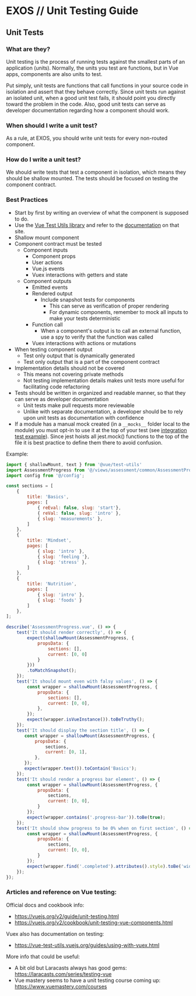# EXOS  //  Unit Testing Guide



## Unit Tests



### What are they?

Unit testing is the process of running tests against the smallest parts of an application (units).  Normally, the units you test are functions, but in Vue apps, components are also units to test.

Put simply, unit tests are functions that call functions in your source code in isolation and assert that they behave correctly.  Since unit tests run against an isolated unit, when a good unit test fails, it should point you directly toward the problem in the code.  Also, good unit tests can serve as developer documentation regarding how a component should work.

### When should I write a unit test?

As a rule, at EXOS, you should write unit tests for every non-routed component.

### How do I write a unit test?

We should write tests that test a component in isolation, which means they should be shallow mounted.  The tests should be focused on testing the component contract.

### Best Practices

- Start by first by writing an overview of what the component is supposed to do.
- Use the [Vue Test Utils library](https://github.com/vuejs/vue-test-utils) and refer to the [documentation](https://vue-test-utils.vuejs.org/) on that site.
- Shallow mount component
- Component contract must be tested
    - Component inputs
        - Component props
        - User actions
        - Vue.js events
        - Vuex interactions with getters and state
    - Component outputs
        - Emitted events
        - Rendered output
            - Include snapshot tests for components
                - This can serve as verification of proper rendering
                - For dynamic components, remember to mock all inputs to make your tests deterministic
        - Function call
            - When a component's output is to call an external function, use a spy to verify that the function was called
        - Vuex interactions with actions or mutations
- When testing component output
    - Test only output that is dynamically generated
    - Test only output that is a part of the component contract
- Implementation details should not be covered
    - This means not covering private methods
    - Not testing implementation details makes unit tests more useful for facilitating code refactoring
- Tests should be written in organized and readable manner, so that they can serve as developer documentation
    - Unit tests make pull requests more reviewable
    - Unlike with separate documentation, a developer should be to rely upon unit tests as documentation with confidence
- If a module has a manual mock created (in a `__mocks__` folder local to the module) you must opt-in to use it at the top of your test (see [integration test example](integration-testing.md)). Since jest hoists all jest.mock() functions to the top of the file it is best practice to define them there to avoid confusion.

Example:

```javascript
import { shallowMount, text } from '@vue/test-utils'
import AssessmentProgress from '@/views/assessment/common/AssessmentProgress.vue';
import config from '@/config';

const sections = [
    {
        title: 'Basics',
        pages: [
            { reEval: false, slug: 'start'},
            { reVal: false, slug: 'intro' },
            { slug: 'measurements' },
        ]
    },
    {
        title: 'Mindset',
        pages: [
            { slug: 'intro' },
            { slug: 'feeling '},
            { slug: 'stress' },
        ]
    },
    {
        title: 'Nutrition',
        pages: [
            { slug: 'intro' },
            { slug: 'foods' }
        ]
    },
];

describe('AssessmentProgress.vue', () => {
    test('It should render correctly', () => {
        expect(shallowMount(AssessmentProgress, {
            propsData: {
                sections: [],
                current: [0, 0]
            }
        }))
        .toMatchSnapshot();
    });
    test('It should mount even with falsy values', () => {
        const wrapper = shallowMount(AssessmentProgress, {
            propsData: {
                sections: [],
                current: [0, 0],
            },
        });
        expect(wrapper.isVueInstance()).toBeTruthy();
    });
    test('It should display the section title', () => {
       const wrapper = shallowMount(AssessmentProgress, {
           propsData: {
               sections,
               current: [0, 1],
           },
       });
       expect(wrapper.text()).toContain('Basics');
    });
    test('It should render a progress bar element', () => {
        const wrapper = shallowMount(AssessmentProgress, {
            propsData: {
                sections,
                current: [0, 0],
            }
        });
        expect(wrapper.contains('.progress-bar')).toBe(true);
    });
    test('It should show progress to be 0% when on first section', () => {
        const wrapper = shallowMount(AssessmentProgress, {
            propsData: {
                sections,
                current: [0, 0],
            }
        });
        expect(wrapper.find('.completed').attributes().style).toBe('width: 0%;');
    });
});
```
### Articles and reference on Vue testing:

Official docs and cookbook info:
- https://vuejs.org/v2/guide/unit-testing.html
- https://vuejs.org/v2/cookbook/unit-testing-vue-components.html

Vuex also has documentation on testing:
- https://vue-test-utils.vuejs.org/guides/using-with-vuex.html

More info that could be useful:
- A bit old but Laracasts always has good gems: https://laracasts.com/series/testing-vue
- Vue mastery seems to have a unit testing course coming up: https://www.vuemastery.com/courses




